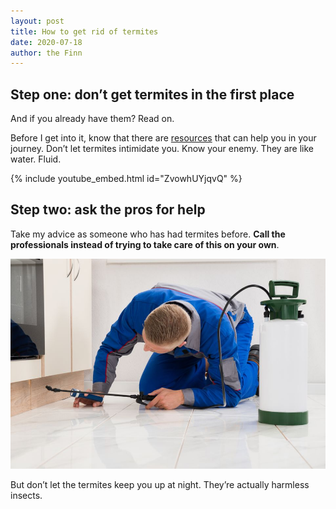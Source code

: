 ```yaml
---
layout: post
title: How to get rid of termites
date: 2020-07-18
author: the Finn
---
```

## Step one: don’t get termites in the first place

And if you already have them? Read on.

Before I get into it, know that there are [resources][1] that can help you in your journey. Don’t let termites intimidate you. Know your enemy. They are like water. Fluid.

{% include youtube_embed.html id="ZvowhUYjqvQ" %}

## Step two: ask the pros for help

Take my advice as someone who has had termites before. **Call the professionals instead of trying to take care of this on your own**.

<!--add picture of exterminator here-->

![image][2]

But don’t let the termites keep you up at night. They’re actually harmless insects.

[1]:	www.wikipedia.com/termite
[2]:	/assets/images/termite_dude.jpeg